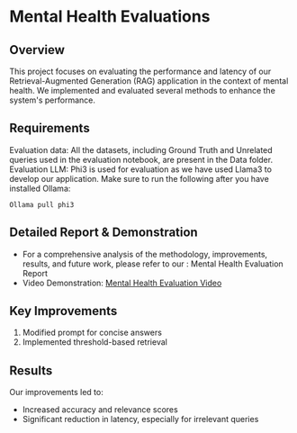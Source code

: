 # Mental Health Evaluations

## Overview
This project focuses on evaluating the performance and latency of our Retrieval-Augmented Generation (RAG) application in the context of mental health. We implemented and evaluated several methods to enhance the system's performance.

## Requirements

Evaluation data: All the datasets, including Ground Truth and Unrelated queries used in the evaluation notebook, are present in the Data folder. 
Evaluation LLM: Phi3 is used for evaluation as we have used Llama3 to develop our application. Make sure to run the following after you have installed Ollama:

```
Ollama pull phi3
```
## Detailed Report & Demonstration
* For a comprehensive analysis of the methodology, improvements, results, and future work, please refer to our : Mental Health Evaluation Report
* Video Demonstration: [Mental Health Evaluation Video](https://youtu.be/XUXMPrq55oU)

## Key Improvements
1. Modified prompt for concise answers
2. Implemented threshold-based retrieval

## Results
Our improvements led to:
- Increased accuracy and relevance scores
- Significant reduction in latency, especially for irrelevant queries